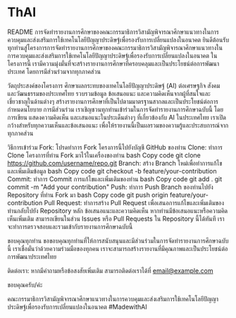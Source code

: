 # ThAI
README
การจัดทำรายงานการศึกษาของคณะกรรมาธิการวิสามัญพิจารณาศึกษาแนวทางในการควบคุมและส่งเสริมการใช้เทคโนโลยีปัญญาประดิษฐ์เพื่อรองรับการเปลี่ยนแปลงในอนาคต
ยินดีต้อนรับทุกท่านสู่โครงการการจัดทำรายงานการศึกษาของคณะกรรมาธิการวิสามัญพิจารณาศึกษาแนวทางในการควบคุมและส่งเสริมการใช้เทคโนโลยีปัญญาประดิษฐ์เพื่อรองรับการเปลี่ยนแปลงในอนาคต ในโครงการนี้ เรามีความมุ่งมั่นที่จะสร้างรายงานการศึกษาที่ครอบคลุมและเป็นประโยชน์ต่อการพัฒนาประเทศ โดยการมีส่วนร่วมจากทุกภาคส่วน

วัตถุประสงค์ของโครงการ
ศึกษาผลกระทบของเทคโนโลยีปัญญาประดิษฐ์ (AI) ต่อเศรษฐกิจ สังคม และวัฒนธรรมของประเทศไทย
รวบรวมข้อมูล ข้อเสนอแนะ และความคิดเห็นจากผู้ที่สนใจและเชี่ยวชาญในด้านต่างๆ
สร้างรายงานการศึกษาที่เป็นไปตามมาตรฐานสากลและเป็นประโยชน์ต่อการกำหนดนโยบาย
การมีส่วนร่วม
เราเชิญชวนทุกท่านเข้าร่วมในการจัดทำรายงานการศึกษาฉบับนี้ โดยการเขียน แสดงความคิดเห็น และเสนอแนะในประเด็นต่างๆ ที่เกี่ยวข้องกับ AI ในประเทศไทย เราเปิดกว้างสำหรับทุกความเห็นและข้อเสนอแนะ เพื่อให้รายงานนี้เป็นผลรวมของความรู้และประสบการณ์จากทุกภาคส่วน

วิธีการเข้าร่วม
Fork: โปรดทำการ Fork โครงการนี้ไปยังบัญชี GitHub ของท่าน
Clone: ทำการ Clone โครงการที่ท่าน Fork มาไว้ในเครื่องของท่าน
bash
Copy code
git clone https://github.com/username/repo.git
Branch: สร้าง Branch ใหม่เพื่อทำการแก้ไขและเพิ่มเติมข้อมูล
bash
Copy code
git checkout -b feature/your-contribution
Commit: ทำการ Commit การแก้ไขและเพิ่มเติมของท่าน
bash
Copy code
git add .
git commit -m "Add your contribution"
Push: ทำการ Push Branch ของท่านไปยัง Repository ที่ท่าน Fork มา
bash
Copy code
git push origin feature/your-contribution
Pull Request: ทำการสร้าง Pull Request เพื่อเสนอการแก้ไขและเพิ่มเติมของท่านกลับไปยัง Repository หลัก
ข้อเสนอแนะและความคิดเห็น
หากท่านมีข้อเสนอแนะหรือความคิดเห็นเพิ่มเติม สามารถเขียนในส่วน Issues หรือ Pull Requests ใน Repository นี้ได้ทันที เราจะทำการตรวจสอบและรวมเข้ากับรายงานการศึกษาฉบับนี้

ขอบคุณทุกท่าน
ขอขอบคุณทุกท่านที่ให้การสนับสนุนและมีส่วนร่วมในการจัดทำรายงานการศึกษาฉบับนี้ เราเชื่อมั่นว่าด้วยความร่วมมือของทุกคน เราจะสามารถสร้างรายงานที่มีคุณภาพและเป็นประโยชน์ต่อการพัฒนาประเทศไทย

ติดต่อเรา: หากมีคำถามหรือข้อสงสัยเพิ่มเติม สามารถติดต่อเราได้ที่ email@example.com

ขอบคุณครับ/ค่ะ

คณะกรรมาธิการวิสามัญพิจารณาศึกษาแนวทางในการควบคุมและส่งเสริมการใช้เทคโนโลยีปัญญาประดิษฐ์เพื่อรองรับการเปลี่ยนแปลงในอนาคต
#MadewithAI





